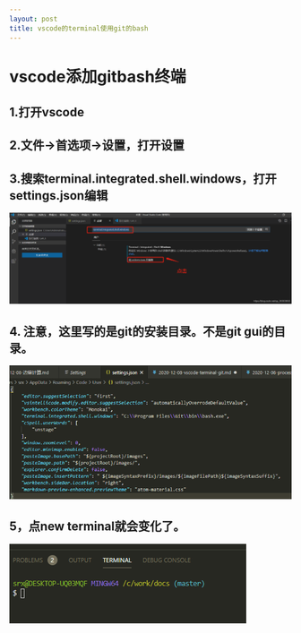 ```yaml
---
layout: post
title: vscode的terminal使用git的bash
---
```


# vscode添加gitbash终端
## 1.打开vscode
## 2.文件->首选项->设置，打开设置
## 3.搜索terminal.integrated.shell.windows，打开settings.json编辑
![](/images/2020-12-08-09-58-38.png)

## 4. 注意，这里写的是git的安装目录。不是git gui的目录。
![](/images/2020-12-08-09-59-03.png)

## 5，点new terminal就会变化了。
 ![](/images/2020-12-08-09-59-53.png)
